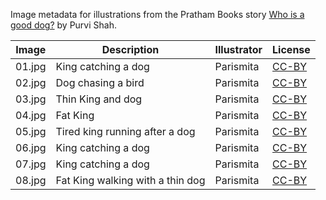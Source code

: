 Image metadata for illustrations from the Pratham Books story [Who is a good dog?](https://storyweaver.org.in/stories/677-who-is-a-good-dog) by Purvi Shah.

Image | Description | Illustrator | License
----- | ----------- | ----------- | -------
01.jpg | King catching a dog  | Parismita | [CC-BY](https://creativecommons.org/licenses/by/4.0/)
02.jpg | Dog chasing a bird | Parismita | [CC-BY](https://creativecommons.org/licenses/by/4.0/)
03.jpg | Thin King and dog | Parismita | [CC-BY](https://creativecommons.org/licenses/by/4.0/)
04.jpg | Fat King | Parismita | [CC-BY](https://creativecommons.org/licenses/by/4.0/)
05.jpg | Tired king running after a dog  | Parismita | [CC-BY](https://creativecommons.org/licenses/by/4.0/)
06.jpg | King catching a dog  | Parismita | [CC-BY](https://creativecommons.org/licenses/by/4.0/)
07.jpg | King catching a dog  | Parismita | [CC-BY](https://creativecommons.org/licenses/by/4.0/)
08.jpg | Fat King walking with a thin dog | Parismita | [CC-BY](https://creativecommons.org/licenses/by/4.0/)
